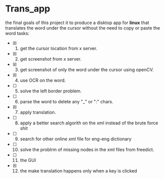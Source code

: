 # Trans_app
the final goals of this project it to produce a disktop app for **linux** that translates the word under the cursor without the need to copy or paste the word 
tasks:
- [x] 1. get the cursor location from x server. 
- [x] 2. get screenshot from x server.
- [x] 3. get screenshot of only the word under the cursor using openCV.
- [x] 4. use OCR on the word.
- [ ] 5. solve the left border problem.
- [ ] 6. parse the word to delete any "_" or ":" chars.
- [x] 7. apply translation.
- [ ] 8. apply a better search algorith on the xml instead of the brute force shit
- [ ] 9. search for other online xml file for eng-eng dictionary
- [ ] 10. solve the problrm of missing nodes in the xml files from freedict.
- [ ] 11. the GUI
- [x] 12. the make translation happens only when a key is clicked
